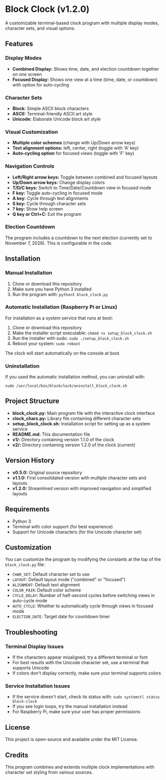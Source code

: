# Block Clock (v1.2.0)

A customizable terminal-based clock program with multiple display modes, character sets, and visual options.

## Features

### Display Modes
- **Combined Display:** Shows time, date, and election countdown together on one screen
- **Focused Display:** Shows one view at a time (time, date, or countdown) with option for auto-cycling

### Character Sets
- **Block:** Simple ASCII block characters
- **ASCII:** Terminal-friendly ASCII art style
- **Unicode:** Elaborate Unicode block art style

### Visual Customization
- **Multiple color schemes** (change with Up/Down arrow keys)
- **Text alignment options:** left, center, right (toggle with 'A' key)
- **Auto-cycling option** for focused views (toggle with 'F' key)

### Navigation Controls
- **Left/Right arrow keys:** Toggle between combined and focused layouts
- **Up/Down arrow keys:** Change display colors
- **T/D/C keys:** Switch to Time/Date/Countdown view in focused mode
- **F key:** Toggle auto-cycling in focused mode
- **A key:** Cycle through text alignments
- **S key:** Cycle through character sets
- **? key:** Show help screen
- **Q key or Ctrl+C:** Exit the program

### Election Countdown
The program includes a countdown to the next election (currently set to November 7, 2028). This is configurable in the code.

## Installation

### Manual Installation
1. Clone or download this repository
2. Make sure you have Python 3 installed
3. Run the program with: `python3 block_clock.py`

### Automatic Installation (Raspberry Pi or Linux)
For installation as a system service that runs at boot:

1. Clone or download this repository
2. Make the installer script executable: `chmod +x setup_block_clock.sh`
3. Run the installer with sudo: `sudo ./setup_block_clock.sh`
4. Reboot your system: `sudo reboot`

The clock will start automatically on the console at boot.

### Uninstallation
If you used the automatic installation method, you can uninstall with:
```
sudo /usr/local/bin/blockclock/uninstall_block_clock.sh
```

## Project Structure

- **block_clock.py:** Main program file with the interactive clock interface
- **clock_chars.py:** Library file containing different character sets
- **setup_block_clock.sh:** Installation script for setting up as a system service
- **README.md:** This documentation file
- **v1/:** Directory containing version 1.1.0 of the clock
- **v2/:** Directory containing version 1.2.0 of the clock (current)

## Version History

- **v0.5.0:** Original source repository
- **v1.1.0:** First consolidated version with multiple character sets and layouts
- **v1.2.0:** Streamlined version with improved navigation and simplified layouts

## Requirements
- Python 3
- Terminal with color support (for best experience)
- Support for Unicode characters (for the Unicode character set)

## Customization
You can customize the program by modifying the constants at the top of the `block_clock.py` file:
- `CHAR_SET`: Default character set to use
- `LAYOUT`: Default layout mode ("combined" or "focused")
- `ALIGNMENT`: Default text alignment
- `COLOR_PAIR`: Default color scheme
- `CYCLE_DELAY`: Number of half-second cycles before switching views in auto-cycle mode
- `AUTO_CYCLE`: Whether to automatically cycle through views in focused mode
- `ELECTION_DATE`: Target date for countdown timer

## Troubleshooting

### Terminal Display Issues
- If the characters appear misaligned, try a different terminal or font
- For best results with the Unicode character set, use a terminal that supports Unicode
- If colors don't display correctly, make sure your terminal supports colors

### Service Installation Issues
- If the service doesn't start, check its status with: `sudo systemctl status block-clock`
- If you see login loops, try the manual installation instead
- For Raspberry Pi, make sure your user has proper permissions

## License
This project is open-source and available under the MIT License.

## Credits
This program combines and extends multiple clock implementations with character set styling from various sources.
